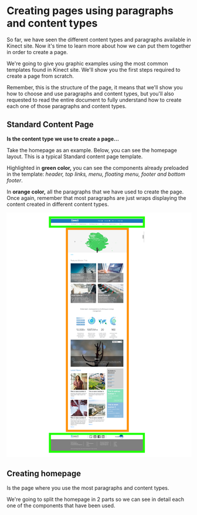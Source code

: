 # Creating pages using paragraphs and content types

So far, we have seen the different content types and paragraphs available in Kinect site. Now it's time to learn more about how we can put them together in order to create a page. 

We're going to give you graphic examples using the most common templates found in Kinect site. We'll show you the first steps required to create a page from scratch. 

Remember, this is the structure of the page, it means that we'll show you how to choose and use paragraphs and content types, but you'll also requested to read the entire document to fully understand how to create each one of those paragraphs and content types. 

## **Standard Content Page** 

**Is the content type we use to create a page...**

Take the homepage as an example. Below, you can see the homepage layout. This is a typical Standard content page template. 

Highlighted in **green color,** you can see the components already preloaded in the template: _header, top links, menu, floating menu, footer and bottom footer_. 

In **orange color,** all the paragraphs that we have used to create the page. Once again, remember that most paragraphs are just wraps displaying the content created in different content types. 

![](.gitbook/assets/general_homepage_mesa-de-trabajo-1.png)

## Creating homepage

Is the page where you use the most paragraphs and content types. 

We're going to split the homepage in 2 parts so we can see in detail each one of the components that have been used. 

